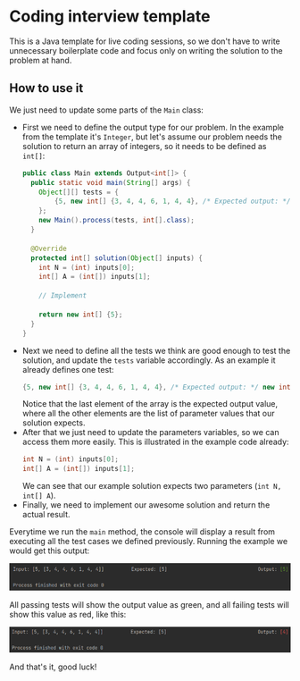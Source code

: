 # Coding interview template
This is a Java template for live coding sessions, so we don't have to write
unnecessary boilerplate code and focus only on writing the solution to the
problem at hand.

## How to use it
We just need to update some parts of the `Main` class:
* First we need to define the output type for our problem. In the example
  from the template it's `Integer`, but let's assume our problem needs the
  solution to return an array of integers, so it needs to be defined as `int[]`:
  ```java
  public class Main extends Output<int[]> {
    public static void main(String[] args) {
      Object[][] tests = {
          {5, new int[] {3, 4, 4, 6, 1, 4, 4}, /* Expected output: */ new int[] {5}}
      };
      new Main().process(tests, int[].class);
    }
  
    @Override
    protected int[] solution(Object[] inputs) {
      int N = (int) inputs[0];
      int[] A = (int[]) inputs[1];
  
      // Implement
  
      return new int[] {5};
    }
  }
  ```
* Next we need to define all the tests we think are good enough to test the
  solution, and update the `tests` variable accordingly. As an example it already
  defines one test:
  ```java
  {5, new int[] {3, 4, 4, 6, 1, 4, 4}, /* Expected output: */ new int[] {5}}
  ```
  Notice that the last element of the array is the expected output value,
  where all the other elements are the list of parameter values that our solution
  expects.
* After that we just need to update the parameters variables, so we can access them
  more easily. This is illustrated in the example code already:
  ```java
  int N = (int) inputs[0];
  int[] A = (int[]) inputs[1];
  ```
  We can see that our example solution expects two parameters (`int N, int[] A`).
* Finally, we need to implement our awesome solution and return the actual result.

Everytime we run the `main` method, the console will display a result from executing
all the test cases we defined previously. Running the example we would get this output:

![Test passed](screenshots/passed.png)

All passing tests will show the output value as green, and all failing tests will
show this value as red, like this:

![Test failed](screenshots/failed.png)

And that's it, good luck!